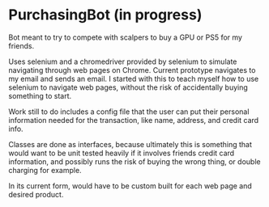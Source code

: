 # PurchasingBot (in progress)

Bot meant to try to compete with scalpers to buy a GPU or PS5 for my friends.

Uses selenium and a chromedriver provided by selenium to simulate navigating through web pages on Chrome.
Current prototype navigates to my email and sends an email. I started with this to teach myself how to use selenium to navigate web pages, without the risk of accidentally buying something to start. 

Work still to do includes a config file that the user can put their personal information needed for the transaction, like name, address, and credit card info.

Classes are done as interfaces, because ultimately this is something that would want to be unit tested heavily if it involves friends credit card information, and possibly runs the risk of buying the wrong thing, or double charging for example.

In its current form, would have to be custom built for each web page and desired product.
